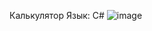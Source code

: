 Калькулятор
Язык: C#
![image](https://github.com/user-attachments/assets/2ee9d9d7-d14b-4824-bcd9-66d94a192d6a)
